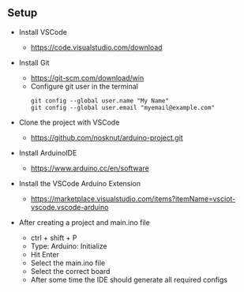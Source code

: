 ## Setup
- Install VSCode
    - https://code.visualstudio.com/download

- Install Git
    - https://git-scm.com/download/win
    - Configure git user in the terminal
        ```
        git config --global user.name "My Name"
        git config --global user.email "myemail@example.com"
        ```

- Clone the project with VSCode
    - https://github.com/nosknut/arduino-project.git


- Install ArduinoIDE
    - https://www.arduino.cc/en/software


- Install the VSCode Arduino Extension
    - https://marketplace.visualstudio.com/items?itemName=vsciot-vscode.vscode-arduino

- After creating a project and main.ino file
    - ctrl + shift + P
    - Type: Arduino: Initialize
    - Hit Enter
    - Select the main.ino file
    - Select the correct board
    - After some time the IDE should generate all required configs